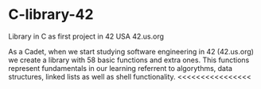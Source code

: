 # C-library-42
Library in C as first project in 42 USA 42.us.org

>>>>>>>>>>>>>>>>
As a Cadet, when we start studying software engineering in 42 (42.us.org) we create a library with 58 basic functions and extra ones.
This functions represent fundamentals in our learning referrent to algorythms, data structures, linked lists as well as shell functionality.
<<<<<<<<<<<<<<<<
